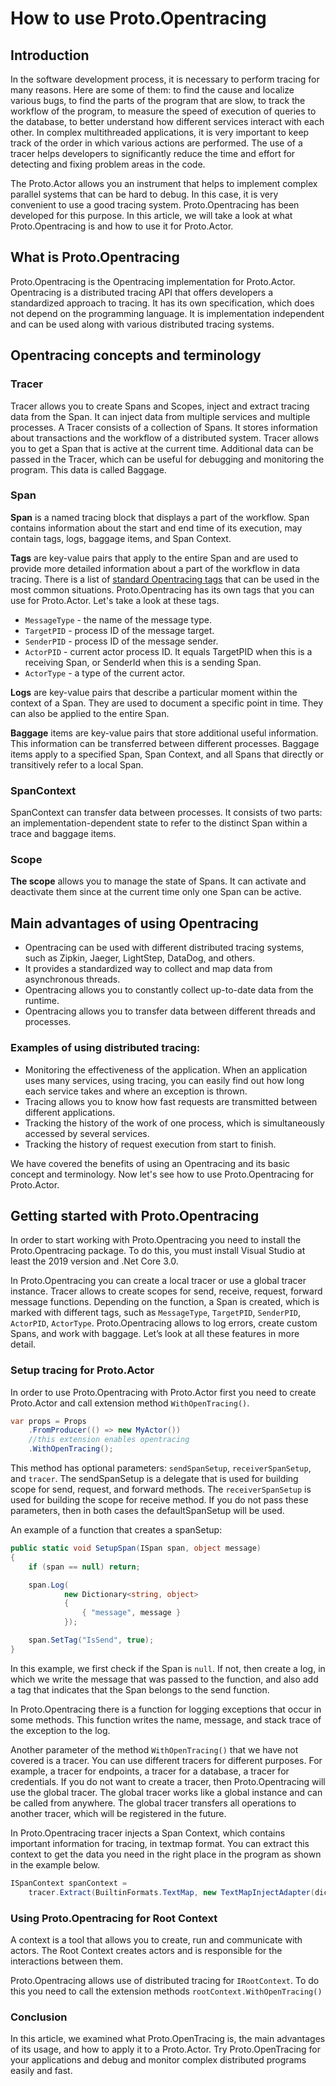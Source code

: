 # How to use Proto.Opentracing

## Introduction

In the software development process, it is necessary to perform tracing for many reasons. Here are some of them: to find the cause and localize various bugs, to find the parts of the program that are slow, to track the workflow of the program, to measure the speed of execution of queries to the database, to better understand how different services interact with each other. In complex multithreaded applications, it is very important to keep track of the order in which various actions are performed. The use of a tracer helps developers to significantly reduce the time and effort for detecting and fixing problem areas in the code.

The Proto.Actor allows you an instrument that helps to implement complex parallel systems that can be hard to debug. In this case, it is very convenient to use a good tracing system. Proto.Opentracing has been developed for this purpose. In this article, we will take a look at what Proto.Opentracing is and how to use it for Proto.Actor.

## What is Proto.Opentracing

Proto.Opentracing is the Opentracing implementation for Proto.Actor. Opentracing is a distributed tracing API that offers developers a standardized approach to tracing. It has its own specification, which does not depend on the programming language. It is implementation independent and can be used along with various distributed tracing systems.

## Opentracing concepts and terminology

### Tracer

Tracer allows you to create Spans and Scopes, inject and extract tracing data from the Span. It can inject data from multiple services and multiple processes. A Tracer consists of a collection of Spans. It stores information about transactions and the workflow of a distributed system. Tracer allows you to get a Span that is active at the current time. Additional data can be passed in the Tracer, which can be useful for debugging and monitoring the program. This data is called Baggage.

### Span

**Span** is a named tracing block that displays a part of the workflow. Span contains information about the start and end time of its execution, may contain tags, logs, baggage items, and Span Context.

**Tags** are key-value pairs that apply to the entire Span and are used to provide more detailed information about a part of the workflow in data tracing. There is a list of [standard Opentracing tags](https://github.com/opentracing/specification/blob/master/semantic_conventions.md) that can be used in the most common situations.
Proto.Opentracing has its own tags that you can use for Proto.Actor. Let's take a look at these tags.

- `MessageType` - the name of the message type.
- `TargetPID` - process ID of the message target.
- `SenderPID` - process ID of the message sender.
- `ActorPID` - current actor process ID. It equals TargetPID when this is a receiving Span, or SenderId when this is a sending Span.
- `ActorType` - a type of the current actor.

**Logs** are key-value pairs that describe a particular moment within the context of a Span. They are used to document a specific point in time. They can also be applied to the entire Span.

**Baggage** items are key-value pairs that store additional useful information. This information can be transferred between different processes. Baggage items apply to a specified Span, Span Context, and all Spans that directly or transitively refer to a local Span.

### SpanContext

SpanContext can transfer data between processes. It consists of two parts: an implementation-dependent state to refer to the distinct Span within a trace
and baggage items.

### Scope

**The scope** allows you to manage the state of Spans. It can activate and deactivate them since at the current time only one Span can be active.

## Main advantages of using Opentracing

- Opentracing can be used with different distributed tracing systems, such as Zipkin, Jaeger, LightStep, DataDog, and others.
- It provides a standardized way to collect and map data from asynchronous threads.
- Opentracing allows you to constantly collect up-to-date data from the runtime.
- Opentracing allows you to transfer data between different threads and processes.

### Examples of using distributed tracing:

- Monitoring the effectiveness of the application. When an application uses many services, using tracing, you can easily find out how long each service takes and where an exception is thrown.
- Tracing allows you to know how fast requests are transmitted between different applications.
- Tracking the history of the work of one process, which is simultaneously accessed by several services.
- Tracking the history of request execution from start to finish.

We have covered the benefits of using an Opentracing and its basic concept and terminology. Now let's see how to use Proto.Opentracing for Proto.Actor.

## Getting started with Proto.Opentracing

In order to start working with Proto.Opentracing you need to install the Proto.Opentracing package. To do this, you must install Visual Studio at least the 2019 version and .Net Core 3.0.

In Proto.Opentracing you can create a local tracer or use a global tracer instance. Tracer allows to create scopes for send, receive, request, forward message functions. Depending on the function, a Span is created, which is marked with different tags, such as `MessageType`, `TargetPID`, `SenderPID`, `ActorPID`, `ActorType`. Proto.Opentracing allows to log errors, create custom Spans, and work with baggage. Let’s look at all these features in more detail.

### Setup tracing for Proto.Actor

In order to use Proto.Opentracing with Proto.Actor first you need to create Proto.Actor and call extension method `WithOpenTracing()`.

```csharp
var props = Props
    .FromProducer(() => new MyActor())
    //this extension enables opentracing
    .WithOpenTracing();
```

This method has optional parameters: `sendSpanSetup`, `receiverSpanSetup`, and `tracer`. The sendSpanSetup is a delegate that is used for building scope for send, request, and forward methods. The `receiverSpanSetup` is used for building the scope for receive method. If you do not pass these parameters, then in both cases the defaultSpanSetup will be used.

An example of a function that creates a spanSetup:

```csharp
public static void SetupSpan(ISpan span, object message)
{
    if (span == null) return;

    span.Log(
            new Dictionary<string, object>
            {
                { "message", message }
            });

    span.SetTag("IsSend", true);
}
```

In this example, we first check if the Span is `null`. If not, then create a log, in which we write the message that was passed to the function, and also add a tag that indicates that the Span belongs to the send function.

In Proto.Opentracing there is a function for logging exceptions that occur in some methods. This function writes the name, message, and stack trace of the exception to the log.

Another parameter of the method `WithOpenTracing()` that we have not covered is a tracer.
You can use different tracers for different purposes. For example, a tracer for endpoints, a tracer for a database, a tracer for credentials. If you do not want to create a tracer, then Proto.Opentracing will use the global tracer. The global tracer works like a global instance and can be called from anywhere. The global tracer transfers all operations to another tracer, which will be registered in the future.

In Proto.Opentracing tracer injects a Span Context, which contains important information for tracing, in textmap format. You can extract this context to get the data you need in the right place in the program as shown in the example below.

```csharp
ISpanContext spanContext =
    tracer.Extract(BuiltinFormats.TextMap, new TextMapInjectAdapter(dictionary));
```

### Using Proto.Opentracing for Root Context

A context is a tool that allows you to create, run and communicate with actors. The Root Context creates actors and is responsible for the interactions between them.

Proto.Opentracing allows use of distributed tracing for `IRootContext`. To do this you need to call the extension methods
`rootContext.WithOpenTracing()`

### Conclusion

In this article, we examined what Proto.OpenTracing is, the main advantages of its usage, and how to apply it to a Proto.Actor. Try Proto.OpenTracing for your applications and debug and monitor complex distributed programs easily and fast.
